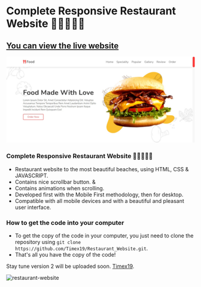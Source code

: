 # Complete Responsive Restaurant Website 🍕🍔🌭🍗😋
## [You can view the live website](https://restaurant-and-food-website.netlify.app/)
![restaurant-website](/Restaurant_Website_screenshot.png)
###  Complete Responsive Restaurant Website 🍕🍔🌭🍗😋

- Restaurant website to the most beautiful beaches, using HTML, CSS & JAVASCRIPT.
- Contains nice scrollbar button. &
- Contains animations when scrolling.
- Developed first with the Mobile First methodology, then for desktop.
- Compatible with all mobile devices and with a beautiful and pleasant user interface.

### How to get the code into your computer

- To get the copy of the code in your computer, you just need to clone the repository using ```git clone https://github.com/Timex19/Restaurant_Website.git```.
- That's all you have the copy of the code! 

Stay tune version 2 will be uploaded soon. [Timex19](https://www.github.com/timex19).

![restaurant-website](/Restaurant_Website_screenshot2.png)